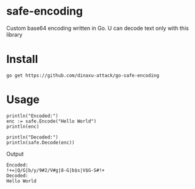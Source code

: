 # safe-encoding
Custom base64 encoding written in Go. U can decode text only with this library

# Install
```
go get https://github.com/dinaxu-attack/go-safe-encoding
```

# Usage
```
println("Encoded:")
enc := safe.Encode("Hello World")
println(enc)

println("Decoded:")
println(safe.Decode(enc))
```

Output
```
Encoded:
!+=|Q/G|b/y/9#2/V#g|8-G|b$s|V$G-S#!+
Decoded:
Hello World
```
